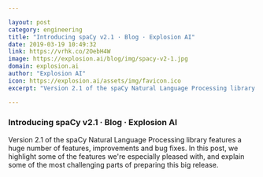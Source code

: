 ```yaml
---

layout: post
category: engineering
title: "Introducing spaCy v2.1 · Blog · Explosion AI"
date: 2019-03-19 10:49:32
link: https://vrhk.co/2OebH4W
image: https://explosion.ai/blog/img/spacy-v2-1.jpg
domain: explosion.ai
author: "Explosion AI"
icon: https://explosion.ai/assets/img/favicon.ico
excerpt: "Version 2.1 of the spaCy Natural Language Processing library features a huge number of features, improvements and bug fixes. In this post, we highlight some of the features we're especially pleased with, and explain some of the most challenging parts of preparing this big release."

---
```


### Introducing spaCy v2.1 · Blog · Explosion AI

Version 2.1 of the spaCy Natural Language Processing library features a huge number of features, improvements and bug fixes. In this post, we highlight some of the features we're especially pleased with, and explain some of the most challenging parts of preparing this big release.